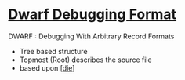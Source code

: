 # [Dwarf Debugging Format](http://dwarfstd.org/doc/Debugging%20using%20DWARF-2012.pdf)

DWARF : Debugging With Arbitrary Record Formats
- Tree based structure
- Topmost (Root) describes the source file
- based upon [[die]]

[//begin]: # "Autogenerated link references for markdown compatibility"
[die]: die "Die"
[//end]: # "Autogenerated link references"